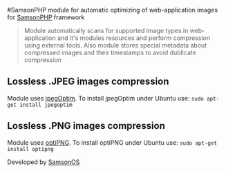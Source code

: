 #SamsonPHP module for automatic optimizing of web-application images for [SamsonPHP](http://samsonphp.com) framework

> Module automatically scans for supported image types in web-application and it's modules resources and perform
> compression using external tools.
> Also module stores special metadata about compressed images and their timestamps to avoid dublicate compression

## Lossless .JPEG images compression
Module uses [jpegOptim](http://freecode.com/projects/jpegoptim).
To install jpegOptim under Ubuntu use: ```sudo apt-get install jpegoptim```


## Lossless .PNG images compression
Module uses [optiPNG](http://optipng.sourceforge.net/).
To install optiPNG under Ubuntu use: ```sudo apt-get install optipng```

Developed by [SamsonOS](http://samsonos.com/)